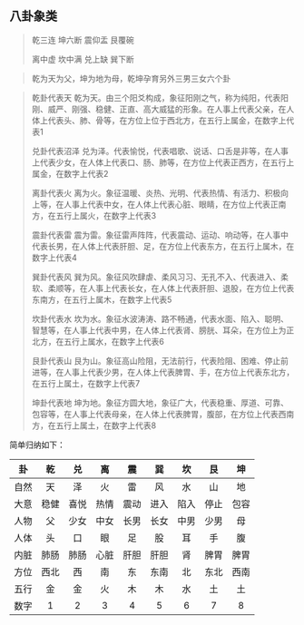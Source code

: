 ## 八卦象类

> 乾三连 坤六断 震仰盂 艮覆碗
> 
> 离中虚 坎中满 兑上缺 巽下断
 
> 乾为天为父，坤为地为母，乾坤孕育另外三男三女六个卦

> 乾卦代表天 乾为天。由三个阳爻构成，象征阳刚之气，称为纯阳，代表阳刚、威严、刚强、稳健、正直、高大威猛的形象。在人事上代表父亲，在人体上代表头、肺、骨等，在方位上位于西北方，在五行上属金，在数字上代表1
> 
> 兑卦代表沼泽 兑为泽。代表愉悦，代表唱歌、说话、口舌是非等，在人事上代表少女，在人体上代表口、肠、肺等，在方位上代表正西方，在五行上属金，在数字上代表2
> 
> 离卦代表火 离为火。象征温暖、炎热、光明、代表热情、有活力、积极向上等，在人事上代表中女，在人体上代表心脏、眼睛，在方位上代表正南方，在五行上属火，在数字上代表3
> 
> 震卦代表雷 震为雷。象征雷声阵阵，代表震动、运动、响动等，在人事中代表长男，在人体上代表肝胆、足，在方位上代表东方，在五行上属木，在数字上代表4
> 
> 巽卦代表风 巽为风。象征风吹肆虐、柔风习习、无孔不入、代表进入、柔软、柔顺等，在人事上代表长女，在人体上代表肝胆、退股，在方位上代表东南方，在五行上属木，在数字上代表5
> 
> 坎卦代表水 坎为水。象征水波涛涛、路不畅通，代表水面、陷入、聪明、智慧等，在人事上代表中男，在人体上代表肾、膀胱、耳朵，在方位上为正北方，在五行上属水，在数字上代表6
> 
> 艮卦代表山 艮为山。象征高山险阻，无法前行，代表险阻、困难、停止前进等，在人事上代表少男，在人体上代表脾胃、手，在方位上代表东北方，在五行上属土，在数字上代表7
> 
> 坤卦代表地 坤为地。象征方圆大地，象征广大，代表稳重、厚道、可靠、包容等，在人事上代表母亲，在人体上代表脾胃，腹部，在方位上代表西南方，在五行上属土，在数字上代表8

简单归纳如下：

| 卦 | 乾 | 兑 | 离 | 震 | 巽 | 坎 | 艮 | 坤 |
| :------------: | :------------: | :------------: | :------------: | :------------: | :------------: | :------------: | :------------: | :------------: |
| 自然 | 天  | 泽  | 火  | 雷  | 风  | 水  | 山  | 地  |
| 大意 | 稳健  | 喜悦  | 热情  | 震动  | 进入  | 陷入  | 停止  | 包容  |
| 人物 | 父  | 少女  | 中女  | 长男  | 长女  | 中男  | 少男  | 母  |
| 人体 | 头  | 口  | 眼  | 足  | 股  | 耳  | 手  | 腹  |
| 内脏 | 肺肠  | 肺肠  | 心脏  | 肝胆  | 肝胆  | 肾  | 脾胃  | 脾胃  |
| 方位 | 西北  | 西  | 南  | 东  | 东南  | 北  | 东北  | 西南  |
| 五行 | 金  | 金  | 火  | 木  | 木  | 水  | 土  | 土  |
| 数字 | 1  | 2  | 3  | 4  | 5  | 6  | 7  | 8  |